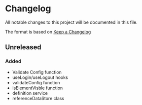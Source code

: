 # Changelog

All notable changes to this project will be documented in this file.

The format is based on [Keep a Changelog](http://keepachangelog.com/en/1.0.0/)

## Unreleased

### Added

- Validate Config function
- useLogin/useLogout hooks
- validateConfig function
- isElementVisble function
- definition service
- referenceDataStore class